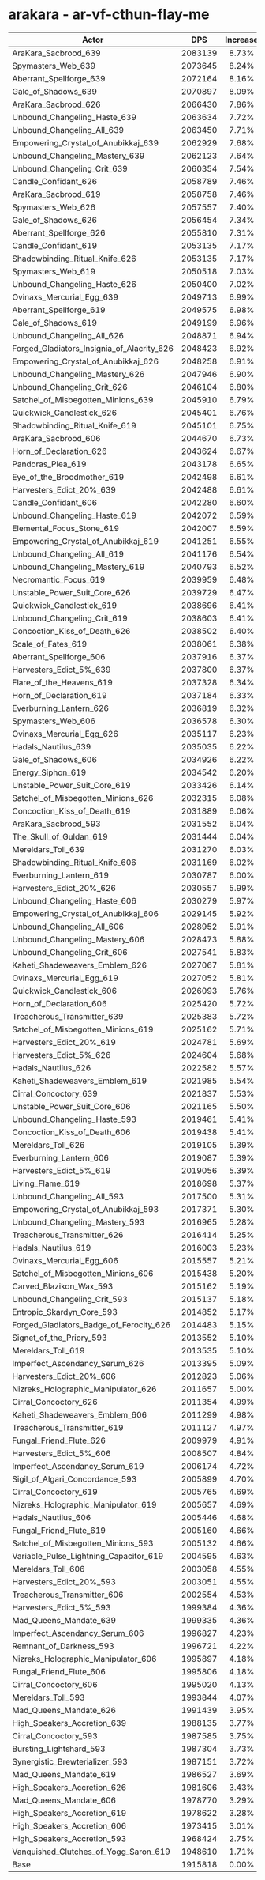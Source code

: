 # arakara - ar-vf-cthun-flay-me
| Actor | DPS | Increase |
|---|:---:|:---:|
|AraKara_Sacbrood_639|2083139|8.73%|
|Spymasters_Web_639|2073645|8.24%|
|Aberrant_Spellforge_639|2072164|8.16%|
|Gale_of_Shadows_639|2070897|8.09%|
|AraKara_Sacbrood_626|2066430|7.86%|
|Unbound_Changeling_Haste_639|2063634|7.72%|
|Unbound_Changeling_All_639|2063450|7.71%|
|Empowering_Crystal_of_Anubikkaj_639|2062929|7.68%|
|Unbound_Changeling_Mastery_639|2062123|7.64%|
|Unbound_Changeling_Crit_639|2060354|7.54%|
|Candle_Confidant_626|2058789|7.46%|
|AraKara_Sacbrood_619|2058758|7.46%|
|Spymasters_Web_626|2057557|7.40%|
|Gale_of_Shadows_626|2056454|7.34%|
|Aberrant_Spellforge_626|2055810|7.31%|
|Candle_Confidant_619|2053135|7.17%|
|Shadowbinding_Ritual_Knife_626|2053135|7.17%|
|Spymasters_Web_619|2050518|7.03%|
|Unbound_Changeling_Haste_626|2050400|7.02%|
|Ovinaxs_Mercurial_Egg_639|2049713|6.99%|
|Aberrant_Spellforge_619|2049575|6.98%|
|Gale_of_Shadows_619|2049199|6.96%|
|Unbound_Changeling_All_626|2048871|6.94%|
|Forged_Gladiators_Insignia_of_Alacrity_626|2048423|6.92%|
|Empowering_Crystal_of_Anubikkaj_626|2048258|6.91%|
|Unbound_Changeling_Mastery_626|2047946|6.90%|
|Unbound_Changeling_Crit_626|2046104|6.80%|
|Satchel_of_Misbegotten_Minions_639|2045910|6.79%|
|Quickwick_Candlestick_626|2045401|6.76%|
|Shadowbinding_Ritual_Knife_619|2045101|6.75%|
|AraKara_Sacbrood_606|2044670|6.73%|
|Horn_of_Declaration_626|2043624|6.67%|
|Pandoras_Plea_619|2043178|6.65%|
|Eye_of_the_Broodmother_619|2042498|6.61%|
|Harvesters_Edict_20%_639|2042488|6.61%|
|Candle_Confidant_606|2042280|6.60%|
|Unbound_Changeling_Haste_619|2042072|6.59%|
|Elemental_Focus_Stone_619|2042007|6.59%|
|Empowering_Crystal_of_Anubikkaj_619|2041251|6.55%|
|Unbound_Changeling_All_619|2041176|6.54%|
|Unbound_Changeling_Mastery_619|2040793|6.52%|
|Necromantic_Focus_619|2039959|6.48%|
|Unstable_Power_Suit_Core_626|2039729|6.47%|
|Quickwick_Candlestick_619|2038696|6.41%|
|Unbound_Changeling_Crit_619|2038603|6.41%|
|Concoction_Kiss_of_Death_626|2038502|6.40%|
|Scale_of_Fates_619|2038061|6.38%|
|Aberrant_Spellforge_606|2037916|6.37%|
|Harvesters_Edict_5%_639|2037800|6.37%|
|Flare_of_the_Heavens_619|2037328|6.34%|
|Horn_of_Declaration_619|2037184|6.33%|
|Everburning_Lantern_626|2036819|6.32%|
|Spymasters_Web_606|2036578|6.30%|
|Ovinaxs_Mercurial_Egg_626|2035117|6.23%|
|Hadals_Nautilus_639|2035035|6.22%|
|Gale_of_Shadows_606|2034926|6.22%|
|Energy_Siphon_619|2034542|6.20%|
|Unstable_Power_Suit_Core_619|2033426|6.14%|
|Satchel_of_Misbegotten_Minions_626|2032315|6.08%|
|Concoction_Kiss_of_Death_619|2031889|6.06%|
|AraKara_Sacbrood_593|2031552|6.04%|
|The_Skull_of_Guldan_619|2031444|6.04%|
|Mereldars_Toll_639|2031270|6.03%|
|Shadowbinding_Ritual_Knife_606|2031169|6.02%|
|Everburning_Lantern_619|2030787|6.00%|
|Harvesters_Edict_20%_626|2030557|5.99%|
|Unbound_Changeling_Haste_606|2030279|5.97%|
|Empowering_Crystal_of_Anubikkaj_606|2029145|5.92%|
|Unbound_Changeling_All_606|2028952|5.91%|
|Unbound_Changeling_Mastery_606|2028473|5.88%|
|Unbound_Changeling_Crit_606|2027541|5.83%|
|Kaheti_Shadeweavers_Emblem_626|2027067|5.81%|
|Ovinaxs_Mercurial_Egg_619|2027052|5.81%|
|Quickwick_Candlestick_606|2026093|5.76%|
|Horn_of_Declaration_606|2025420|5.72%|
|Treacherous_Transmitter_639|2025383|5.72%|
|Satchel_of_Misbegotten_Minions_619|2025162|5.71%|
|Harvesters_Edict_20%_619|2024781|5.69%|
|Harvesters_Edict_5%_626|2024604|5.68%|
|Hadals_Nautilus_626|2022582|5.57%|
|Kaheti_Shadeweavers_Emblem_619|2021985|5.54%|
|Cirral_Concoctory_639|2021837|5.53%|
|Unstable_Power_Suit_Core_606|2021165|5.50%|
|Unbound_Changeling_Haste_593|2019461|5.41%|
|Concoction_Kiss_of_Death_606|2019438|5.41%|
|Mereldars_Toll_626|2019105|5.39%|
|Everburning_Lantern_606|2019087|5.39%|
|Harvesters_Edict_5%_619|2019056|5.39%|
|Living_Flame_619|2018698|5.37%|
|Unbound_Changeling_All_593|2017500|5.31%|
|Empowering_Crystal_of_Anubikkaj_593|2017371|5.30%|
|Unbound_Changeling_Mastery_593|2016965|5.28%|
|Treacherous_Transmitter_626|2016414|5.25%|
|Hadals_Nautilus_619|2016003|5.23%|
|Ovinaxs_Mercurial_Egg_606|2015557|5.21%|
|Satchel_of_Misbegotten_Minions_606|2015438|5.20%|
|Carved_Blazikon_Wax_593|2015162|5.19%|
|Unbound_Changeling_Crit_593|2015137|5.18%|
|Entropic_Skardyn_Core_593|2014852|5.17%|
|Forged_Gladiators_Badge_of_Ferocity_626|2014483|5.15%|
|Signet_of_the_Priory_593|2013552|5.10%|
|Mereldars_Toll_619|2013535|5.10%|
|Imperfect_Ascendancy_Serum_626|2013395|5.09%|
|Harvesters_Edict_20%_606|2012823|5.06%|
|Nizreks_Holographic_Manipulator_626|2011657|5.00%|
|Cirral_Concoctory_626|2011354|4.99%|
|Kaheti_Shadeweavers_Emblem_606|2011299|4.98%|
|Treacherous_Transmitter_619|2011127|4.97%|
|Fungal_Friend_Flute_626|2009979|4.91%|
|Harvesters_Edict_5%_606|2008507|4.84%|
|Imperfect_Ascendancy_Serum_619|2006174|4.72%|
|Sigil_of_Algari_Concordance_593|2005899|4.70%|
|Cirral_Concoctory_619|2005765|4.69%|
|Nizreks_Holographic_Manipulator_619|2005657|4.69%|
|Hadals_Nautilus_606|2005446|4.68%|
|Fungal_Friend_Flute_619|2005160|4.66%|
|Satchel_of_Misbegotten_Minions_593|2005132|4.66%|
|Variable_Pulse_Lightning_Capacitor_619|2004595|4.63%|
|Mereldars_Toll_606|2003058|4.55%|
|Harvesters_Edict_20%_593|2003051|4.55%|
|Treacherous_Transmitter_606|2002554|4.53%|
|Harvesters_Edict_5%_593|1999384|4.36%|
|Mad_Queens_Mandate_639|1999335|4.36%|
|Imperfect_Ascendancy_Serum_606|1996827|4.23%|
|Remnant_of_Darkness_593|1996721|4.22%|
|Nizreks_Holographic_Manipulator_606|1995897|4.18%|
|Fungal_Friend_Flute_606|1995806|4.18%|
|Cirral_Concoctory_606|1995020|4.13%|
|Mereldars_Toll_593|1993844|4.07%|
|Mad_Queens_Mandate_626|1991439|3.95%|
|High_Speakers_Accretion_639|1988135|3.77%|
|Cirral_Concoctory_593|1987585|3.75%|
|Bursting_Lightshard_593|1987304|3.73%|
|Synergistic_Brewterializer_593|1987151|3.72%|
|Mad_Queens_Mandate_619|1986527|3.69%|
|High_Speakers_Accretion_626|1981606|3.43%|
|Mad_Queens_Mandate_606|1978770|3.29%|
|High_Speakers_Accretion_619|1978622|3.28%|
|High_Speakers_Accretion_606|1973415|3.01%|
|High_Speakers_Accretion_593|1968424|2.75%|
|Vanquished_Clutches_of_Yogg_Saron_619|1948610|1.71%|
|Base|1915818|0.00%|
